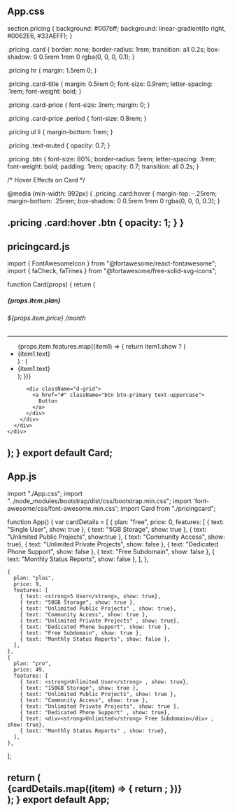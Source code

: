 App.css
--------

section.pricing {
  background: #007bff;
  background: linear-gradient(to right, #0062E6, #33AEFF);
}

.pricing .card {
  border: none;
  border-radius: 1rem;
  transition: all 0.2s;
  box-shadow: 0 0.5rem 1rem 0 rgba(0, 0, 0, 0.1);
}

.pricing hr {
  margin: 1.5rem 0;
}

.pricing .card-title {
  margin: 0.5rem 0;
  font-size: 0.9rem;
  letter-spacing: .1rem;
  font-weight: bold;
}

.pricing .card-price {
  font-size: 3rem;
  margin: 0;
}

.pricing .card-price .period {
  font-size: 0.8rem;
}

.pricing ul li {
  margin-bottom: 1rem;
}

.pricing .text-muted {
  opacity: 0.7;
}

.pricing .btn {
  font-size: 80%;
  border-radius: 5rem;
  letter-spacing: .1rem;
  font-weight: bold;
  padding: 1rem;
  opacity: 0.7;
  transition: all 0.2s;
}

/* Hover Effects on Card */

@media (min-width: 992px) {
  .pricing .card:hover {
    margin-top: -.25rem;
    margin-bottom: .25rem;
    box-shadow: 0 0.5rem 1rem 0 rgba(0, 0, 0, 0.3);
  }

  .pricing .card:hover .btn {
    opacity: 1;
  }
}
-------------------------------------------------------------------------------------------------------
pricingcard.js
---------------

import { FontAwesomeIcon } from "@fortawesome/react-fontawesome";
import { faCheck, faTimes } from "@fortawesome/free-solid-svg-icons";

function Card(props) {
  return (
    <div className="col-lg-4">
      <div className="card mb-5 mb-lg-0">
        <div className="card-body">
          <h5 className="card-title text-muted text-uppercase text-center">
            {props.item.plan}
          </h5>
          <h6 className="card-price text-center">
            ${props.item.price}
            <span className="period">/month</span>
          </h6>
          <hr />
          <ul className="fa-ul">
            {props.item.features.map((item1) => {
              return item1.show ? (
                <li>
                  <span className="fa-li">
                  <FontAwesomeIcon icon={faCheck} /> 
                  </span>
                  {item1.text}
                </li>
              ) : (
                <li className="text-muted">
                  <span className="fa-li">
                    <FontAwesomeIcon icon={faTimes} />
                  </span>
                  {item1.text}
                </li>
              );
            })}
          </ul>

          <div className="d-grid">
            <a href="#" className="btn btn-primary text-uppercase">
              Button
            </a>
          </div>
        </div>
      </div>
    </div>
  );
}
export default Card;
---------------------------------------------------------------------------------------

App.js
-------

import "./App.css";
import "../node_modules/bootstrap/dist/css/bootstrap.min.css";
import 'font-awesome/css/font-awesome.min.css';
import Card from "./pricingcard";

function App() {
  var cardDetails = [
    {
      plan: "free",
      price: 0,
      features: [
        { text: "Single User", show: true },
        { text: "5GB Storage", show: true },
        { text: "Unlimited Public Projects", show:true },
        { text: "Community Access", show: true},
        { text: "Unlimited Private Projects", show: false },
        { text: "Dedicated Phone Support", show: false },
        { text: "Free Subdomain", show: false },
        { text: "Monthly Status Reports", show: false },
      ],
    },

    {
      plan: "plus",
      price: 9,
      features: [
        { text: <strong>5 User</strong>, show: true},
        { text: "50GB Storage", show: true },
        { text: "Unlimited Public Projects" , show: true},
        { text: "Community Access", show: true },
        { text: "Unlimited Private Projects" , show: true},
        { text: "Dedicated Phone Support", show: true },
        { text: "Free Subdomain", show: true },
        { text: "Monthly Status Reports", show: false },
      ],
    },
    {
      plan: "pro",
      price: 49,
      features: [
        { text: <strong>Unlimited User</strong> , show: true},
        { text: "150GB Storage", show: true },
        { text: "Unlimited Public Projects", show: true },
        { text: "Community Access", show: true },
        { text: "Unlimited Private Projects", show: true },
        { text: "Dedicated Phone Support" , show: true},
        { text: <div><strong>Unlimited</strong> Free Subdomain</div> , show: true},
        { text: "Monthly Status Reports" , show: true},
      ],
    },
  ];

  return (
    <section className="pricing py-5">
      <div className="container">
        <div className="row">
          {cardDetails.map((item) => {
            return <Card item={item}></Card>;
          })}
        </div>
      </div>
    </section>
  );
}
export default App;
---------------------------------------------------------------------------------